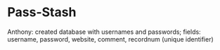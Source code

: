 # Pass-Stash

Anthony: created database with usernames and passwords;  fields: username, password, website, comment, recordnum (unique identifier)
